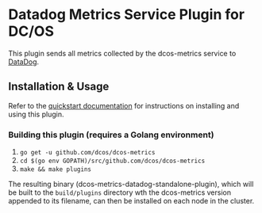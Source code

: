 # Datadog Metrics Service Plugin for DC/OS

This plugin sends all metrics collected by the dcos-metrics service to [DataDog][1]. 

## Installation & Usage

Refer to the [quickstart documentation][2] for instructions on installing and using this plugin.

### Building this plugin (requires a Golang environment)

1. `go get -u github.com/dcos/dcos-metrics`
1. `cd $(go env GOPATH)/src/github.com/dcos/dcos-metrics`
1. `make && make plugins`

The resulting binary (dcos-metrics-datadog-standalone-plugin), which will be built to the `build/plugins` directory
wth the dcos-metrics version appended to its filename, can then be installed on each node in the cluster.

[1]: https://datadoghq.com/
[2]: ../../docs/quickstart/datadog.md
